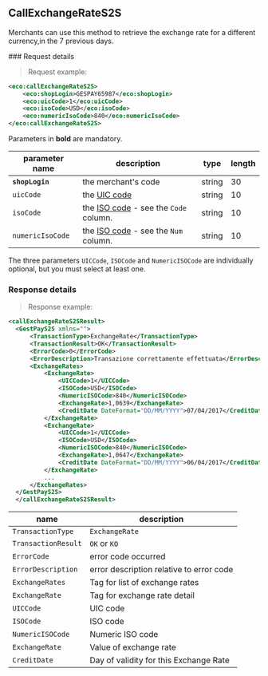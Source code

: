 ## CallExchangeRateS2S

Merchants can use this method to retrieve the exchange rate for a different currency,in the 7 previous days. 

### Request details 

> Request example:

```xml
<eco:callExchangeRateS2S>
    <eco:shopLogin>GESPAY65987</eco:shopLogin>
    <eco:uicCode>1</eco:uicCode>
    <eco:isoCode>USD</eco:isoCode>
    <eco:numericIsoCode>840</eco:numericIsoCode>
</eco:callExchangeRateS2S>
```
Parameters in **bold** are mandatory. 

| parameter name | description | type | length | 
| -------------- | ----------- | -----|--------| 
| **`shopLogin`** | the merchant's code | string | 30
| `uicCode` | the [UIC code](http://api.gestpay.it/#currency-codes) | string | 10
| `isoCode` | the [ISO code](https://en.wikipedia.org/wiki/ISO_4217#Active_codes) - see the `Code` column. | string | 10
| `numericIsoCode` | the [ISO code](https://en.wikipedia.org/wiki/ISO_4217#Active_codes) - see the `Num` column. | string | 10

<aside class="active">
The three parameters <code>UICCode</code>, <code>ISOCode</code> and <code>NumericISOCode</code> are individually optional, but you must select at least one. 
</aside>
 
### Response details

> Response example: 

```xml
<callExchangeRateS2SResult>
  <GestPayS2S xmlns="">
      <TransactionType>ExchangeRate</TransactionType>
      <TransactionResult>OK</TransactionResult>
      <ErrorCode>0</ErrorCode>
      <ErrorDescription>Transazione correttamente effettuata</ErrorDescription>
      <ExchangeRates>
          <ExchangeRate>
              <UICCode>1</UICCode>
              <ISOCode>USD</ISOCode>
              <NumericISOCode>840</NumericISOCode>
              <ExchangeRate>1,0639</ExchangeRate>
              <CreditDate DateFormat="DD/MM/YYYY">07/04/2017</CreditDate>
          </ExchangeRate>
          <ExchangeRate>
              <UICCode>1</UICCode>
              <ISOCode>USD</ISOCode>
              <NumericISOCode>840</NumericISOCode>
              <ExchangeRate>1,0647</ExchangeRate>
              <CreditDate DateFormat="DD/MM/YYYY">06/04/2017</CreditDate>
          </ExchangeRate>
          ...
      </ExchangeRates>
  </GestPayS2S>
  </callExchangeRateS2SResult>
```

| name | description 
| ---- | -----------
| `TransactionType` | `ExchangeRate`
| `TransactionResult` | `OK` or `KO`
| `ErrorCode` | error code occurred 
| `ErrorDescription` | error description relative to error code
| `ExchangeRates` | Tag for list of exchange rates
| `ExchangeRate` | Tag for exchange rate detail
| `UICCode` | UIC code 
| `ISOCode` | ISO code
| `NumericISOCode` | Numeric ISO code
| `ExchangeRate` | Value of exchange rate
| `CreditDate` | Day of validity for this Exchange Rate